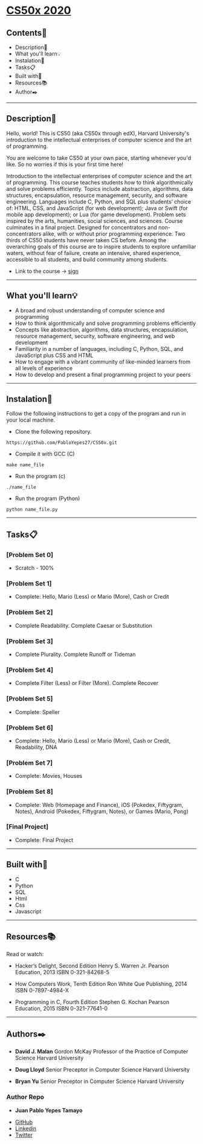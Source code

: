# [CS50x 2020](https://www.edx.org/course/cs50s-introduction-to-computer-science)

## Contents:open_file_folder:

- Description:newspaper:
- What you'll learn:bulb:
- Instalation:wrench:
- Tasks:clipboard:
- Built with:hammer:
- Resources:books:
- Author:black_nib:

---

## Description:newspaper:


Hello, world! This is CS50 (aka CS50x through edX), Harvard University's introduction to the intellectual enterprises of computer science and the art of programming.

You are welcome to take CS50 at your own pace, starting whenever you'd like. So no worries if this is your first time here!

Introduction to the intellectual enterprises of computer science and the art of programming. This course teaches students how to think algorithmically and solve problems efficiently. Topics include abstraction, algorithms, data structures, encapsulation, resource management, security, and software engineering. Languages include C, Python, and SQL plus students’ choice of: HTML, CSS, and JavaScript (for web development); Java or Swift (for mobile app development); or Lua (for game development). Problem sets inspired by the arts, humanities, social sciences, and sciences. Course culminates in a final project. Designed for concentrators and non-concentrators alike, with or without prior programming experience. Two thirds of CS50 students have never taken CS before. Among the overarching goals of this course are to inspire students to explore unfamiliar waters, without fear of failure, create an intensive, shared experience, accessible to all students, and build community among students.

* Link to the course -> [sign](https://www.edx.org/course/cs50s-introduction-to-computer-science)


---

## What you'll learn:bulb:

* A broad and robust understanding of computer science and programming
* How to think algorithmically and solve programming problems efficiently
* Concepts like abstraction, algorithms, data structures, encapsulation, resource management, security, software engineering, and web development
* Familiarity in a number of languages, including C, Python, SQL, and JavaScript plus CSS and HTML
* How to engage with a vibrant community of like-minded learners from all levels of experience
* How to develop and present a final programming project to your peers

---

## Instalation:wrench:

Follow the following instructions to get a copy of the program and run in your local machine.

* Clone the following repository.
```
https://github.com/PabloYepes27/CS50x.git
```

* Compile it with GCC (C)
```
make name_file
```

* Run the program (c)
```
./name_file
```

* Run the program (Python)
```
python name_file.py
```
---

## Tasks:clipboard:

### [Problem Set 0]
* Scratch - 100%


### [Problem Set 1]
* Complete: Hello, Mario (Less) or Mario (More), Cash or Credit

### [Problem Set 2]
* Complete Readability. Complete Caesar or Substitution

### [Problem Set 3]
* Complete Plurality. Complete Runoff or Tideman

### [Problem Set 4]
* Complete Filter (Less) or Filter (More). Complete Recover

### [Problem Set 5]
* Complete: Speller

### [Problem Set 6]
* Complete: Hello, Mario (Less) or Mario (More), Cash or Credit, Readability, DNA

### [Problem Set 7]
* Complete: Movies, Houses

### [Problem Set 8]
* Complete: Web (Homepage and Finance), iOS (Pokedex, Fiftygram, Notes), Android (Pokedex, Fiftygram, Notes), or Games (Mario, Pong)

### [Final Project]
* Complete: Final Project


---

## Built with:hammer:

* C
* Python
* SQL
* Html
* Css
* Javascript

---

## Resources:books:

Read or watch:

* Hacker’s Delight, Second Edition
Henry S. Warren Jr.
Pearson Education, 2013
ISBN 0-321-84268-5

* How Computers Work, Tenth Edition
Ron White
Que Publishing, 2014
ISBN 0-7897-4984-X

* Programming in C, Fourth Edition
Stephen G. Kochan
Pearson Education, 2015
ISBN 0-321-77641-0

---

## Authors:black_nib:

* **David J. Malan**
Gordon McKay Professor of the Practice of Computer Science
Harvard University

* **Doug Lloyd**
Senior Preceptor in Computer Science
Harvard University

* **Bryan Yu**
Senior Preceptor in Computer Science
Harvard University

### Author Repo

* **Juan Pablo Yepes Tamayo**
 - [GitHub](https://github.com/PabloYepes27)
 - [Linkedin](https://www.linkedin.com/in/pablo-yepes-120495)
 - [Twitter](https://twitter.com/pabloyepes27)


